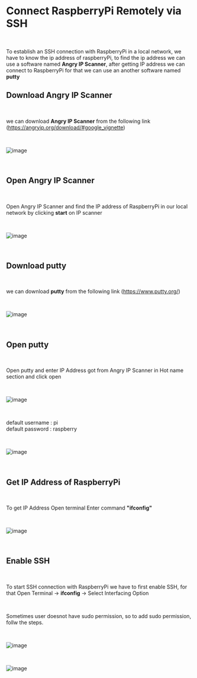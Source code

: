 # Connect RaspberryPi Remotely via SSH

<br>

To establish an SSH connection with RaspberryPi in a local network, we have to know the ip address of raspberryPi, to find the ip address we can use a software named **Angry IP Scanner**, after getting IP address we can connect to RaspberryPi for that we can use an another software named **putty**

## Download Angry IP Scanner

<br>

we can download **Angry IP Scanner** from the following link (https://angryip.org/download/#google_vignette)

<br>

![image](https://user-images.githubusercontent.com/109785046/188049732-99270696-8695-45cb-9334-22a613baecc0.png)

<br>

## Open Angry IP Scanner

<br>

Open Angry IP Scanner and find the IP address of RaspberryPi in our local network by clicking **start** on IP scanner

<br>

![image](https://user-images.githubusercontent.com/109785046/188049100-7e9a93c7-4f39-44d8-a9d9-afcb90217619.png)

<br>

## Download putty

<br>

we can download **putty** from the following link (https://www.putty.org/)

<br>

![image](https://user-images.githubusercontent.com/109785046/188053822-1404e4f9-8adb-4f12-a42f-6322566060ae.png)

<br>

## Open putty

<br>

Open putty and enter IP Address got from Angry IP Scanner in Hot name section and click open


<br>

![image](https://user-images.githubusercontent.com/109785046/188056709-18a51324-e63c-4703-aa89-45518dfb461b.png)

<br>

default username : pi<br>
default password : raspberry

<br>

![image](https://user-images.githubusercontent.com/109785046/188081445-a9544db5-1345-4b2e-8913-628de0cfdcab.png)

<br>

## Get IP Address of RaspberryPi

<br>

To get IP Address Open terminal Enter command **"ifconfig"**


<br>

![image](https://user-images.githubusercontent.com/109785046/188083750-2ddd1b14-c823-4ad1-b4e8-63eadfe0547e.png)


<br>

## Enable SSH

<br>

To start SSH connection with RaspberryPi we have to first enable SSH, for that Open Terminal -> **ifconfig** -> Select Interfacing Option

<br>

Sometimes user doesnot have sudo permission, so to add sudo permission, follw the steps. 

<br>

![image](https://user-images.githubusercontent.com/109785046/188088248-7c74ab3f-6aab-41aa-bb6e-a9458141a08b.png)

<br>

![image](https://user-images.githubusercontent.com/109785046/188095890-85468db1-1a6a-45b0-ae9c-f11e89cbc379.png)












